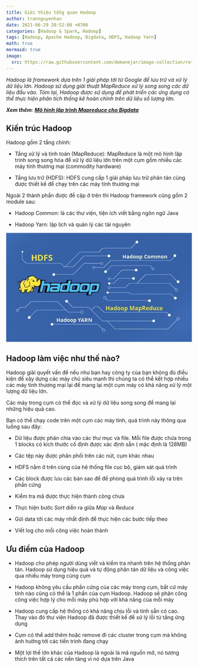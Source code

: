 ```yaml
---
title: Giới thiệu tổng quan Hadoop 
author: trannguyenhan
date: 2021-06-29 20:52:00 +0700
categories: [Hadoop & Spark, Hadoop]
tags: [Hadoop, Apache Hadoop, Bigdata, HDFS, Hadoop Yarn]
math: true
mermaid: true
image:
  src: https://raw.githubusercontent.com/demanejar/image-collection/refs/heads/main/HadoopIntro/hadoop_intro_banner.jpg
---
```


*Hadoop là framework dựa trên 1 giải pháp tới từ Google để lưu trữ và xử lý dữ liệu lớn. Hadoop sử dụng giải thuật MapReduce xử lý song song các dữ liệu đầu vào. Tóm lại, Hadoop được sử dụng để phát triển các ứng dụng có thể thực hiện phân tích thống kê hoàn chỉnh trên dữ liệu số lượng lớn.*

***Xem thêm***: [***Mô hình lập trình Mapreduce cho Bigdata***](https://demanejar.github.io/posts/mapreduce-programming-model/)

## Kiến trúc Hadoop 

Hadoop gồm 2 tầng chính: 
- Tầng xử lý và tinh toán (MapReduce): MapReduce là một mô hình lập trình song song hóa để xử lý dữ liệu lớn trên một cụm gồm nhiều các máy tính thương mại (commodity hardware)

- Tầng lưu trữ (HDFS): HDFS cung cấp 1 giải pháp lưu trữ phân tán cũng được thiết kế để chạy trên các máy tính thương mại

Ngoài 2 thành phần được đề cập ở trên thì Hadoop framework cũng gồm 2 module sau: 

- Hadoop Common: là các thư viện, tiện ích viết bằng ngôn ngữ Java

- Hadoop Yarn: lập lịch và quản lý các tài nguyên

![](https://raw.githubusercontent.com/demanejar/image-collection/refs/heads/main/HadoopIntro/hadoop_intro_banner.jpg)

## Hadoop làm việc như thế nào?

Hadoop giải quyết vấn đề nếu như bạn hay công ty của bạn không đủ điều kiện để xây dựng các máy chủ siêu mạnh thì chúng ta có thể kết hợp nhiều các máy tính thương mại lại để mang lại một cụm máy có khả năng xử lý một lượng dữ liệu lớn.

Các máy trong cụm có thể đọc và xử lý dữ liệu song song để mang lại những hiệu quả cao.

Bạn có thể chạy code trên một cụm các máy tính, quá trình này thông qua luồng sau đây: 

- Dữ liệu được phân chia vào các thư mục và file. Mỗi file được chứa trong 1 blocks có kích thước cố định được xác định sẵn ( mặc định là 128MB)

- Các tệp này được phân phối trên các nút, cụm khác nhau 

- HDFS nằm ở trên cùng của hệ thống file cục bộ, giám sát quá trình 

- Các block được lưu các bản sao để đề phòng quá trình lỗi xảy ra trên phần cứng 

- Kiểm tra mã được thực hiện thành công chưa

- Thực hiện bước _Sort_ diễn ra giữa _Map_ và _Reduce_

- Gửi data tới các máy nhất định để thực hiện các bước tiếp theo

- Viết log cho mỗi công việc hoàn thành

## Ưu điểm của Hadoop 

- Hadoop cho phép người dùng viết và kiểm tra nhanh trên hệ thống phân tán. Hadoop sử dụng hiệu quả và tự động phân tán dữ liệu và công việc qua nhiều máy trong cùng cụm

- Hadoop không yêu cầu phần cứng của các máy trong cụm, bất cứ máy tính nào cũng có thể là 1 phần của cụm Hadoop. Hadoop sẽ phân công công việc hợp lý cho mỗi máy phù hợp với khả năng của mỗi máy

- Hadoop cung cấp hệ thống có khả năng chịu lỗi và tính sẵn có cao. Thay vào đó thư viện Hadoop đã được thiết kế để xử lý lỗi từ tầng ứng dụng

- Cụm có thể add thêm hoặc remove đi các cluster trong cụm mà không ảnh hưởng tới các tiến trình đang chạy

- Một lợi thế lớn khác của Hadoop là ngoài là mã nguồn mở, nó tương thích trên tất cả các nền tảng vì nó dựa trên Java
